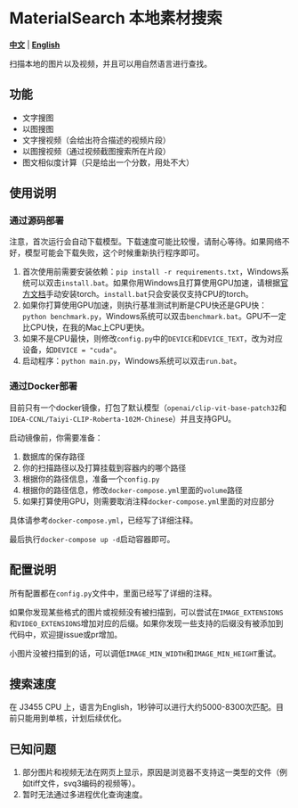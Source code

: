 # MaterialSearch 本地素材搜索

[**中文**](./README.md) | [**English**](./README_EN.md)

扫描本地的图片以及视频，并且可以用自然语言进行查找。

## 功能

- 文字搜图
- 以图搜图
- 文字搜视频（会给出符合描述的视频片段）
- 以图搜视频（通过视频截图搜索所在片段）
- 图文相似度计算（只是给出一个分数，用处不大）

## 使用说明

### 通过源码部署

注意，首次运行会自动下载模型。下载速度可能比较慢，请耐心等待。如果网络不好，模型可能会下载失败，这个时候重新执行程序即可。

1. 首次使用前需要安装依赖：`pip install -r requirements.txt`，Windows系统可以双击`install.bat`。如果你用Windows且打算使用GPU加速，请根据[官方文档](https://pytorch.org/get-started/locally/)手动安装torch。`install.bat`只会安装仅支持CPU的torch。
2. 如果你打算使用GPU加速，则执行基准测试判断是CPU快还是GPU快：`python benchmark.py`，Windows系统可以双击`benchmark.bat`。GPU不一定比CPU快，在我的Mac上CPU更快。
3. 如果不是CPU最快，则修改`config.py`中的`DEVICE`和`DEVICE_TEXT`，改为对应设备，如`DEVICE = "cuda"`。
4. 启动程序：`python main.py`，Windows系统可以双击`run.bat`。

### 通过Docker部署

目前只有一个docker镜像，打包了默认模型（`openai/clip-vit-base-patch32`和`IDEA-CCNL/Taiyi-CLIP-Roberta-102M-Chinese`）并且支持GPU。

启动镜像前，你需要准备：

1. 数据库的保存路径
2. 你的扫描路径以及打算挂载到容器内的哪个路径
3. 根据你的路径信息，准备一个`config.py`
4. 根据你的路径信息，修改`docker-compose.yml`里面的`volume`路径
5. 如果打算使用GPU，则需要取消注释`docker-compose.yml`里面的对应部分

具体请参考`docker-compose.yml`，已经写了详细注释。

最后执行`docker-compose up -d`启动容器即可。

## 配置说明

所有配置都在`config.py`文件中，里面已经写了详细的注释。

如果你发现某些格式的图片或视频没有被扫描到，可以尝试在`IMAGE_EXTENSIONS`和`VIDEO_EXTENSIONS`增加对应的后缀。如果你发现一些支持的后缀没有被添加到代码中，欢迎提issue或pr增加。

小图片没被扫描到的话，可以调低`IMAGE_MIN_WIDTH`和`IMAGE_MIN_HEIGHT`重试。

## 搜索速度

在 J3455 CPU 上，语言为English，1秒钟可以进行大约5000-8300次匹配。目前只能用到单核，计划后续优化。

## 已知问题

1. 部分图片和视频无法在网页上显示，原因是浏览器不支持这一类型的文件（例如tiff文件，svq3编码的视频等）。
2. 暂时无法通过多进程优化查询速度。
